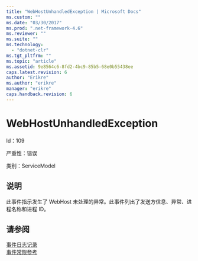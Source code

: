 ```yaml
---
title: "WebHostUnhandledException | Microsoft Docs"
ms.custom: ""
ms.date: "03/30/2017"
ms.prod: ".net-framework-4.6"
ms.reviewer: ""
ms.suite: ""
ms.technology: 
  - "dotnet-clr"
ms.tgt_pltfrm: ""
ms.topic: "article"
ms.assetid: 9e8564c6-8fd2-4bc9-85b5-68e0b55438ee
caps.latest.revision: 6
author: "Erikre"
ms.author: "erikre"
manager: "erikre"
caps.handback.revision: 6
---
```

# WebHostUnhandledException
Id：109  
  
 严重性：错误  
  
 类别：ServiceModel  
  
## 说明  
 此事件指示发生了 WebHost 未处理的异常。此事件列出了发送方信息、异常、进程名称和进程 ID。  
  
## 请参阅  
 [事件日志记录](../../../../../docs/framework/wcf/diagnostics/event-logging/index.md)   
 [事件常规参考](../../../../../docs/framework/wcf/diagnostics/event-logging/events-general-reference.md)
